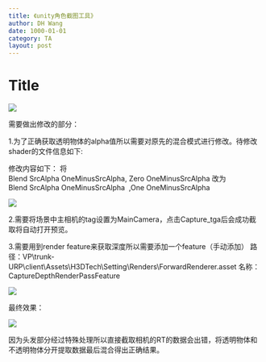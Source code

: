 ```yaml
---
title: 《unity角色截图工具》
author: DH Wang
date: 1000-01-01
category: TA
layout: post
---
```



# Title

![](https://dhwblog-1301640854.cos.ap-chongqing.myqcloud.com/picture/img/21/6/28/1.jpg)

需要做出修改的部分：

1.为了正确获取透明物体的alpha值所以需要对原先的混合模式进行修改。待修改shader的文件信息如下:
 
修改内容如下：
将Blend SrcAlpha OneMinusSrcAlpha, Zero OneMinusSrcAlpha
改为Blend SrcAlpha OneMinusSrcAlpha  ,One OneMinusSrcAlpha


![](https://dhwblog-1301640854.cos.ap-chongqing.myqcloud.com/picture/img/21/6/28/2.jpg)

2.需要将场景中主相机的tag设置为MainCamera，点击Capture_tga后会成功截取将自动打开预览。

3.需要用到render feature来获取深度所以需要添加一个feature（手动添加）
路径：VP\trunk-URP\client\Assets\H3DTech\Setting\Renders\ForwardRenderer.asset
名称：CaptureDepthRenderPassFeature


![](https://dhwblog-1301640854.cos.ap-chongqing.myqcloud.com/picture/img/21/6/28/3.jpg)

最终效果：

![](https://dhwblog-1301640854.cos.ap-chongqing.myqcloud.com/picture/img/21/6/28/4.jpg)

因为头发部分经过特殊处理所以直接截取相机的RT的数据会出错，将透明物体和不透明物体分开提取数据最后混合得出正确结果。



 